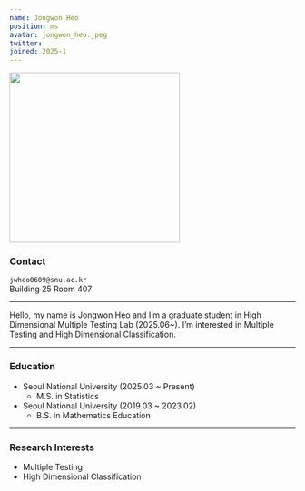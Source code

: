 ```yaml
---
name: Jongwon Heo
position: ms
avatar: jongwon_heo.jpeg
twitter:
joined: 2025-1
---
```


<img width="300" src="{{site.baseurl}}/images/people/{{page.avatar}}" data-action="zoom">

### Contact

<i class="fa fa-envelope-o"></i>  `jwheo0609@snu.ac.kr`<br>
<i class="fa fa-building"></i> Building 25 Room 407 <br> 

<hr>

Hello, my name is Jongwon Heo and I’m a graduate student in High Dimensional Multiple Testing Lab (2025.06~). I’m interested in Multiple Testing and High Dimensional Classification.

<hr>

### Education

* Seoul National University (2025.03 ~ Present)
    - M.S. in Statistics
* Seoul National University (2019.03 ~ 2023.02)
    - B.S. in Mathematics Education

<hr>

### Research Interests

* Multiple Testing
* High Dimensional Classification